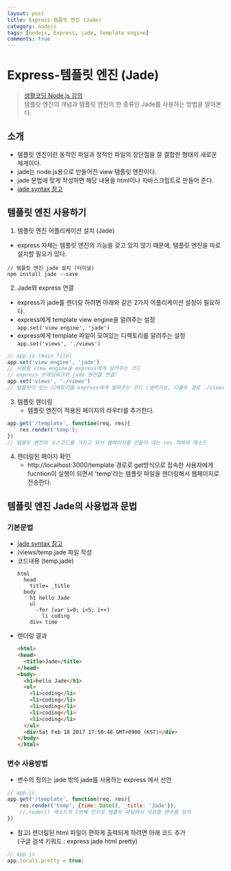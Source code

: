 ```yaml
---
layout: post
title: Express-템플릿 엔진 (Jade)
category: nodejs
tags: [nodejs, Express, jade, template engine]
comments: true
---
```

# Express-템플릿 엔진 (Jade)
> [생활코딩 Node.js 강의](https://opentutorials.org/course/2136/11915)   
>  템플릿 엔진의 개념과 템플릿 엔진의 한 종류인 Jade를 사용하는 방법을 알아본다.

## 소개
- 템플릿 엔진이란 동적인 파일과 정적인 파일의 장단점을 잘 결합한 형태의 새로운 체계이다.
- jade는 node.js용으로 만들어진 view 템플릿 엔진이다.
- jade 문법에 맞게 작성하면 해당 내용을 html이나 자바스크립트로 만들어 준다.
- [jade syntax 참고](https://naltatis.github.io/jade-syntax-docs/)


## 템플릿 엔진 사용하기
1. 템플릿 엔진 어플리케이션 설치 (Jade)
- express 자체는 템플릿 엔진의 기능을 갖고 있지 않기 때문에, 템플릿 엔진을 따로 설치할 필요가 있다.
```
// 템플릿 엔진 jade 설치 (터미널)
npm install jade --save
```
2. Jade와 express 연결  
- express가 jade를 렌더링 하려면 아래와 같은 2가지 어플리케이션 설정이 필요하다.
- express에게 template view engine을 알려주는 설정   
`app.set('view engine', 'jade')`
- express에게 template 파일이 모여있는 디렉토리를 알려주는 설정    
`app.set('views', './views')`
```javascript
// app.js (main file)
app.set('view engine', 'jade')
// 사용할 view engine을 express에게 알려주는 코드
// express 프레임워크와 jade 엔진을 연결!
app.set('views', './views')
// 템플릿이 있는 디렉토리를 express에게 알려주는 코드 (생략가능, 디폴트 경로 ./views)
```
3. 템플릿 렌더링
	- 템플릿 엔진이 적용된 페이지의 라우터를 추가한다.
```javascript
app.get('/template', function(req, res){
	res.render('temp');
})
// 템플릿 엔진의 소스코드를 가지고 와서 웹페이지를 만들어 내는 res 객체의 메소드
```
4. 렌더링된 페이지 확인
	- http://localhost:3000/template 경로로 get방식으로 접속한 사용자에게 fucntion이 실행이 되면서 'temp'라는 템플릿 파일을 렌더링해서 웹페이지로 전송한다.


##  템플릿 엔진 Jade의 사용법과 문법
### 기본문법
- [jade syntax 참고](https://naltatis.github.io/jade-syntax-docs/)
- /views/temp.jade 파일 작성
- 코드내용 (temp.jade)
	```
	html
	  head
	    title= _title
	  body
	    h1 hello Jade
	    ul
	      -for (var i=0; i<5; i++)
	        li coding
	    div= time
	```
- 렌더링 결과
	```html
	<html>
	<head>
	  <title>Jade</title>
	</head>
	<body>
	  <h1>hello Jade</h1>
	  <ul>
	    <li>coding</li>
	    <li>coding</li>
	    <li>coding</li>
	    <li>coding</li>
	    <li>coding</li>
	  </ul>
	  <div>Sat Feb 18 2017 17:50:48 GMT+0900 (KST)</div>
	</body>
	</html>
	```

### 변수 사용방법
- 변수의 정의는 jade 밖의 jade를 사용하는 express 에서 선언
```javascript
// app.js
app.get('/template', function(req, res){
	res.render('temp', {time: Date(), _title: 'Jade'});
	//.reder() 매소드의 2번째 인자로 템플릿 파일에서 사용할 변수를 정의
})
```
- 참고) 렌더링된 html 파일이 편하게 출력되게 하려면 아래 코드 추가   
(구글 검색 키워드 : express jade html pretty)
```javascript
// app.js
app.locals.pretty = true;
```
